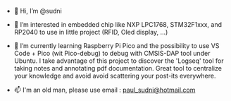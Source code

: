 - 👋 Hi, I’m @sudni
- 👀 I’m interested in embedded chip like NXP LPC1768, STM32F1xxx, and RP2040 to use in little project (RFID, Oled display, ...)
- 🌱 I’m currently learning Raspberry Pi Pico and the possibility to use VS Code + Pico (wit Pico-debug) to debug with CMSIS-DAP tool under Ubuntu.
      I take advantage of this project to discover the 'Logseq' tool for taking notes and annotating pdf documentation. Great tool to centralize your knowledge and avoid 
      avoid scattering your post-its everywhere.

- 📫 I'm an old man, please use email : paul_sudni@hotmail.com

<!---
sudni/sudni is a ✨ special ✨ repository because its `README.md` (this file) appears on your GitHub profile.
You can click the Preview link to take a look at your changes.
--->
